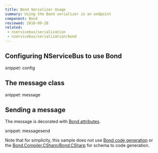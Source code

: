 ```yaml
---
title: Bond Serializer Usage
summary: Using the Bond serializer in an endpoint
component: Bond
reviewed: 2018-09-28
related:
 - nservicebus/serialization
 - nservicebus/serialization/bond
---
```



## Configuring NServiceBus to use Bond

snippet: config


## The message class

snippet: message


## Sending a message

The message is decorated with [Bond attributes](https://microsoft.github.io/bond/manual/bond_cs.html#attributes).

snippet: messagesend

Note that for simplicity, this sample does not use [Bond code generation](https://microsoft.github.io/bond/manual/bond_cs.html#code-generation) or the [Bond.Compiler.CSharp/Bond.CSharp](https://microsoft.github.io/bond/manual/bond_cs.html#nuget-packages) for schema to code generation.